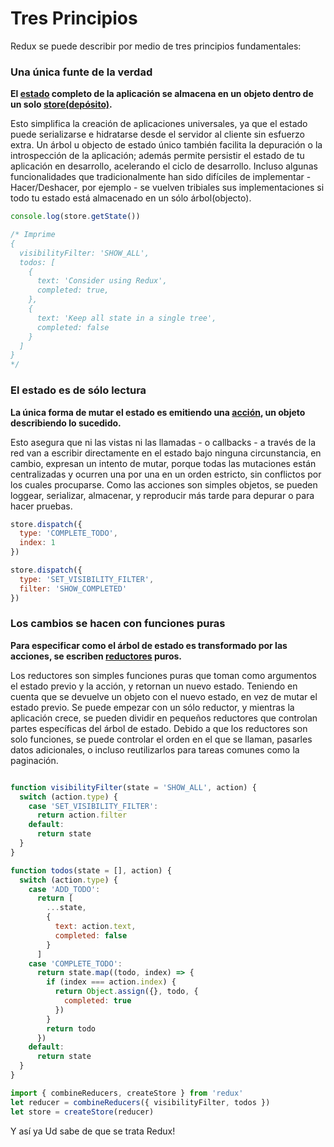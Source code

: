 # Tres Principios

Redux se puede describir por medio de tres principios fundamentales: 

### Una única funte de la verdad

**El [estado](../Glosary.md#state) completo de la aplicación se almacena en un objeto dentro de un solo [store(depósito)](../Glossary.md#store).**

Esto simplifica la creación de aplicaciones universales, ya que el estado puede serializarse e hidratarse desde el servidor al cliente sin esfuerzo extra. Un árbol u objecto de estado único también facilita la depuración o la introspección de la aplicación; además permite persistir el estado de tu aplicación en desarrollo, acelerando el ciclo de desarrollo. Incluso algunas funcionalidades que tradicionalmente han sido difíciles de implementar - Hacer/Deshacer, por ejemplo - se vuelven tribiales sus implementaciones si todo tu estado está almacenado en un sólo árbol(objecto).

```js
console.log(store.getState())

/* Imprime
{
  visibilityFilter: 'SHOW_ALL',
  todos: [
    {
      text: 'Consider using Redux',
      completed: true,
    },
    {
      text: 'Keep all state in a single tree',
      completed: false
    }
  ]
}
*/
```

### El estado es de sólo lectura

**La única forma de mutar el estado es emitiendo una [acción](../Glossary.md#action), un objeto describiendo lo sucedido.**

Esto asegura que ni las vistas ni las llamadas - o callbacks - a través de la red van a escribir directamente en el estado bajo ninguna circunstancia, en cambio, expresan un intento de mutar, porque todas las mutaciones están centralizadas y ocurren una por una en un orden estricto, sin conflictos por los cuales procuparse. Como las acciones son simples objetos, se pueden loggear, serializar, almacenar, y reproducir más tarde para depurar o para hacer pruebas.

```js
store.dispatch({
  type: 'COMPLETE_TODO',
  index: 1
})

store.dispatch({
  type: 'SET_VISIBILITY_FILTER',
  filter: 'SHOW_COMPLETED'
})
```

### Los cambios se hacen con funciones puras

**Para especificar como el árbol de estado es transformado por las acciones, se escriben [reductores](../Glossary.md#reducer) puros.**

Los reductores son simples funciones puras que toman como argumentos el estado previo y la acción, y retornan un nuevo estado. Teniendo en cuenta que se devuelve un objeto con el nuevo estado, en vez de mutar el estado previo. Se puede empezar con un sólo reductor, y mientras la aplicación crece, se pueden dividir en pequeños reductores que controlan partes específicas del árbol de estado. Debido a que los reductores son solo funciones, se puede controlar el orden en el que se llaman, pasarles datos adicionales, o incluso reutilizarlos para tareas comunes como la paginación.

```js

function visibilityFilter(state = 'SHOW_ALL', action) {
  switch (action.type) {
    case 'SET_VISIBILITY_FILTER':
      return action.filter
    default:
      return state
  }
}

function todos(state = [], action) {
  switch (action.type) {
    case 'ADD_TODO':
      return [
        ...state,
        {
          text: action.text,
          completed: false
        }
      ]
    case 'COMPLETE_TODO':
      return state.map((todo, index) => {
        if (index === action.index) {
          return Object.assign({}, todo, {
            completed: true
          })
        }
        return todo
      })
    default:
      return state
  }
}

import { combineReducers, createStore } from 'redux'
let reducer = combineReducers({ visibilityFilter, todos })
let store = createStore(reducer)
```

Y así ya Ud sabe de que se trata Redux!
